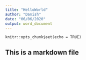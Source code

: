 ```yaml
---
title: "HelloWorld"
author: "Danish"
date: "06/06/2020"
output: word_document
---
```


```{r setup, include=FALSE}
knitr::opts_chunk$set(echo = TRUE)
```

## This is a markdown file